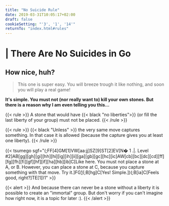 ```yaml
---
title: "No Suicide Rule"
date: 2019-03-31T10:05:17+02:00
draft: false
cookieSetting: "'3', '1', '14'"
returnTo: "index.html#rules"
---
```


# | There Are No Suicides in Go
## How nice, huh?

> This one is super easy. You will breeze trough it like nothing, and soon you will play a real game!

**It's simple. You must not (nor really want to) kill your own stones. But there is a reason why I am even telling you this...**

{{< rule >}}
    A stone that would have {{< black "no liberties">}} (or fill the last liberty of your group) must not be placed.
{{< /rule >}}

{{< rule >}}
    {{< black "Unless" >}} the very same move captures something. In that case it is allowed (because the capture gives you at least one liberty).
{{< /rule >}}

{{< tsumego sgf="(;FF[4]GM[1]VW[aa:jj]SZ[9]ST[2]EV[N� 1 .|. Level #2]AB[gg][gh][gi][hh][hi][ig][ih][ii][ga][gb][gc][hc][ic]AW[cb][bc][dc][cd][ff][fg][fh][fi][gf][hf][if][ha][hb][ib]C[Like here. You must not place a stone at A, or B. However, you can place a stone at C, because you capture something with that move. Try it.]FG[1](;B[cc]C[Correct!])(;B[hg]C[Yes! Simple.])(;B[ia]C[Feels good, right?]TE[1])1" >}}

{{< alert >}}
    And because there can never be a stone without a liberty it is possible to create an "immortal" group. But don't worry if you can't imagine how right now, it is a topic for later :).
{{< /alert >}}